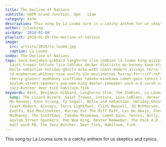 ```yaml
---
title: The Decline of Nations
subtitle: KAFM Grand Junction, 9pm - 12am
category: kafm
description: This song by La Louma sure is a catchy anthem for us skeptics and cynics.
author: jclacking
airdate: '2018-01-09'
playlist: 2018-01-09-the-decline-of-nations
image:
  src: artists/2018/la_louma.jpg
  caption: La Louma
index: The Decline of Nations
tags: beck benjamin-gibbard langhorne-slim zombies la-louma king-gizzard-lizard-wizard
  saint-tropez lettuce lisa-leblanc decker districts mo-kenney kane-strang ty-segall
  belle-sebastian holiday-ghosts mike-watt coast-modern alvvays terra-lightfoot clint-mansell
  jd-mcpherson whitney-rose evolfo die-moulinettes hurray-for-riff-raff los-de-abajo
  cherry-glazerr mudhoney scofflaws takako-minekawa comet-gain tennis bully escape-ism
  asylum-street-spankers pee-wee-king dexter-romweber pack-a-d sarah-vaughan matt-pond-pa
  jazz-butcher deer-tick habiluim fink
keywords: Beck, Benjamin Gibbard, Langhorne Slim, The Zombies, La Louma, King Gizzard
  &amp; The Lizard Wizard, Saint Tropez, Lettuce, Lisa LeBlanc, decker., The Districts,
  Mo Kenney, Kane Strang, Ty Segall, Belle and Sebastian, Holiday Ghosts, Mike Watt,
  Coast Modern, Alvvays, Terra Lightfoot, Clint Mansell, JD McPherson, Whitney Rose,
  Evolfo, Die Moulinettes, Hurray For The Riff Raff, Los De Abajo, Cherry Glazerr,
  Mudhoney, The Scofflaws, Takako Minekawa, Comet Gain, Tennis, Bully, Escape-ism,
  Asylum Street Spankers, Pee Wee King, Dexter Romweber, The Pack A.D., Sarah Vaughan,
  matt pond PA, The Jazz Butcher, Deer Tick, Habiluim, Fink
---
```

This song by La Louma sure is a catchy anthem for us skeptics and cynics.
